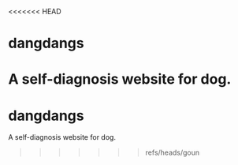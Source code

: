 <<<<<<< HEAD
# dangdangs
A self-diagnosis website for dog.
=======
# dangdangs
A self-diagnosis website for dog.
>>>>>>> refs/heads/goun
